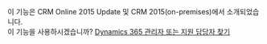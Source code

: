 이 기능은 CRM Online 2015 Update 및 CRM 2015(on-premises)에서 소개되었습니다.   
 이 기능을 사용하시겠습니까? [Dynamics 365 관리자 또는 지원 담당자 찾기](../basics/find-administrator-support.md)